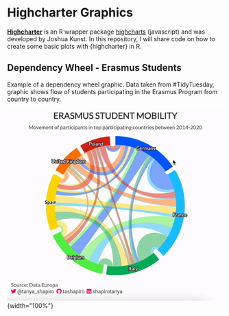 # Highcharter Graphics

[**Highcharter**](https://jkunst.com/highcharter/) is an R wrapper package [highcharts](https://www.highcharts.com/) (javascript) and was developed by Joshua Kunst. In this repository, I will share code on how to create some basic plots with {highcharter} in R.

## Dependency Wheel - Erasmus Students

Example of a dependency wheel graphic. Data taken from #TidyTuesday, graphic shows flow of students participating in the Erasmus Program from country to country.

![](wheel-erasmus/erasmus-highcharter.gif){width="100%"}
